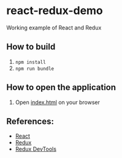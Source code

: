 # react-redux-demo

Working example of React and Redux

## How to build

1. `npm install`
2. `npm run bundle`

## How to open the application

1. Open [index.html](./index.html) on your browser

## References:

- [React](https://facebook.github.io/react/)
- [Redux](http://redux.js.org/)
- [Redux DevTools](https://github.com/zalmoxisus/redux-devtools-extension)
